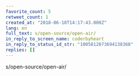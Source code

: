 ```yaml
---
favorite_count: 5
retweet_count: 1
created_at: "2018-06-10T14:17:43.000Z"
lang: en
full_text: s/open-source/open-air/
in_reply_to_screen_name: coderbyheart
in_reply_to_status_id_str: "1005812073694138368"
replies: []
---
```


s/open-source/open-air/
